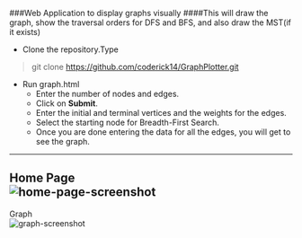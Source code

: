 ###Web Application to display graphs visually
####This will draw the graph, show the traversal orders for DFS and BFS, and also draw the MST(if it exists)

+ Clone the repository.Type  
> git clone https://github.com/coderick14/GraphPlotter.git  
+ Run graph.html
  + Enter the number of nodes and edges.
  + Click on **Submit**.
  + Enter the initial and terminal vertices and the weights for the edges.
  + Select the starting node for Breadth-First Search.
  + Once you are done entering the data for all the edges, you will get to see the graph.
---
Home Page  
![home-page-screenshot](https://github.com/coderick14/GraphPlotter/screenshots/home.png "Type in the edge and node count here")
---
Graph  
![graph-screenshot](https://github.com/coderick14/GraphPlotter/screenshots/graph.png "Graph with traversal orders")
